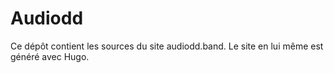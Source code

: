 Audiodd
=======

Ce dépôt contient les sources du site audiodd.band. Le site en lui même est généré avec Hugo.
